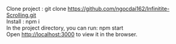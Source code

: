 Clone project : git clone https://github.com/ngocdai162/Infinitite-Scrolling.git
<br/>
Install :  npm i
<br/>
In the project directory, you can run: npm start
<br/>
Open [http://localhost:3000](http://localhost:3000) to view it in the browser.






